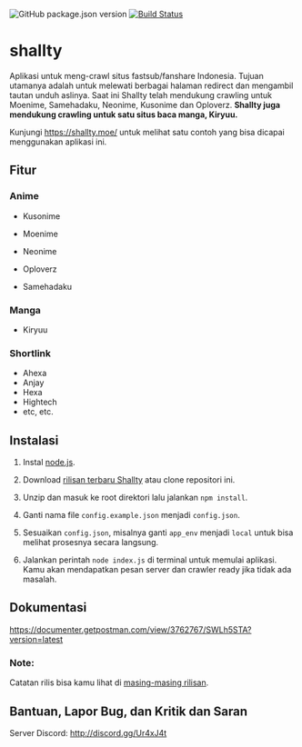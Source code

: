 ![GitHub package.json version](https://img.shields.io/github/package-json/v/gegehprast/shallty) [![Build Status](https://travis-ci.com/gegehprast/shallty.svg?branch=master)](https://travis-ci.com/gegehprast/shallty)

# shallty

Aplikasi untuk meng-crawl situs fastsub/fanshare Indonesia. Tujuan utamanya adalah untuk melewati berbagai halaman redirect dan mengambil tautan unduh aslinya. Saat ini Shallty telah mendukung crawling untuk Moenime, Samehadaku, Neonime, Kusonime dan Oploverz. **Shallty juga mendukung crawling untuk satu situs baca manga, Kiryuu.**

Kunjungi https://shallty.moe/ untuk melihat satu contoh yang bisa dicapai menggunakan aplikasi ini.

## Fitur

### Anime

- Kusonime

- Moenime

- Neonime

- Oploverz

- Samehadaku

### Manga

- Kiryuu

### Shortlink

- Ahexa
- Anjay
- Hexa
- Hightech
- etc, etc.

## Instalasi

1. Instal [node.js](https://nodejs.org/en/).

2. Download [rilisan terbaru Shallty](https://github.com/gegehprast/shallty/releases) atau clone repositori ini.

3. Unzip dan masuk ke root direktori lalu jalankan `npm install`.

4. Ganti nama file `config.example.json` menjadi `config.json`.

5. Sesuaikan `config.json`, misalnya ganti `app_env` menjadi `local` untuk bisa melihat prosesnya secara langsung.

6. Jalankan perintah `node index.js` di terminal untuk memulai aplikasi. Kamu akan mendapatkan pesan server dan crawler ready jika tidak ada masalah.


## Dokumentasi

https://documenter.getpostman.com/view/3762767/SWLh5STA?version=latest

### Note:
Catatan rilis bisa kamu lihat di [masing-masing rilisan](https://github.com/gegehprast/shallty/releases).

## Bantuan, Lapor Bug, dan Kritik dan Saran

Server Discord: http://discord.gg/Ur4xJ4t
